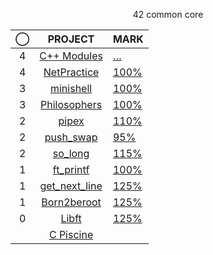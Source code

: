 <p align="center">42 common core</p>

<div align="center">

|◯|PROJECT|MARK|
|:--:|:--:|--|
|4|[C++ Modules](../../../42-cpp-modules)		|	[…](https://projects.intra.42.fr/projects)|
|4|[NetPractice](../../../42-net-practice)		|	[100%](https://projects.intra.42.fr/projects/netpractice/projects_users/3032896)|
|3|[minishell](../../../42-minishell)			|	[100%](https://projects.intra.42.fr/projects/42cursus-minishell/projects_users/2952948)|
|3|[Philosophers](../../../42-philosophers)		|	[100%](https://projects.intra.42.fr/projects/42cursus-philosophers/projects_users/2937232)|
|2|[pipex](../../../42-pipex)					|	[110%](https://projects.intra.42.fr/projects/pipex/projects_users/2877840)|
|2|[push_swap](../../../42-push-swap)			|	[95%](https://projects.intra.42.fr/projects/42cursus-push_swap/projects_users/2687702)|
|2|[so_long](../../../42-so-long)				|	[115%](https://projects.intra.42.fr/projects/so_long/projects_users/2725819)|
|1|[ft_printf](../../../42-printf)				|	[100%](https://projects.intra.42.fr/projects/42cursus-ft_printf/projects_users/2647131)|
|1|[get_next_line](../../../42-get-next-line)	|	[125%](https://projects.intra.42.fr/projects/42cursus-get_next_line/projects_users/2621255)|
|1|[Born2beroot](../../../42-born2beroot)		|	[125%](https://projects.intra.42.fr/projects/born2beroot/projects_users/2610806)|
|0|[Libft](../../../42-libft)					|	[125%](https://projects.intra.42.fr/projects/42cursus-libft/projects_users/2579862)|
||[C Piscine](../../../42-c-piscine)			||
  
</div>
